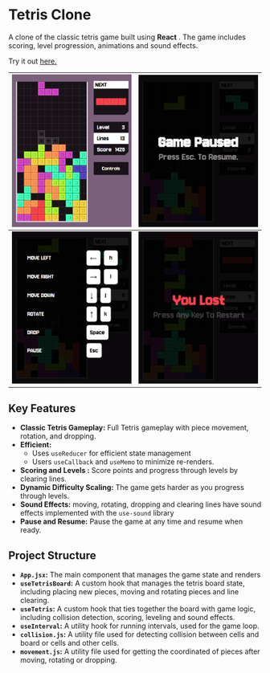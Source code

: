 # Tetris Clone

A clone of the classic tetris game built using **React** . The game includes scoring, level progression, animations and sound effects.

Try it out [here.](https://sage-tapioca-b51a38.netlify.app/)

| ![](https://github.com/MahmoudOmiesh/tetris-clone/blob/main/photos/gameplay.png) | ![](https://github.com/MahmoudOmiesh/tetris-clone/blob/main/photos/pause.png)    |
| -------------------------------------------------------------------------------- | -------------------------------------------------------------------------------- |
| ![](https://github.com/MahmoudOmiesh/tetris-clone/blob/main/photos/controls.png) | ![](https://github.com/MahmoudOmiesh/tetris-clone/blob/main/photos/lose.png)     |

## Key Features

- **Classic Tetris Gameplay:** Full Tetris gameplay with piece movement, rotation, and dropping.
- **Efficient:**
    - Uses `useReducer` for efficient state management
    - Users `useCallback` and `useMemo` to minimize re-renders.
- **Scoring and Levels :** Score points and progress through levels by clearing lines. 
- **Dynamic Difficulty Scaling:** The game gets harder as you progress through levels.
- **Sound Effects:** moving, rotating, dropping and clearing lines have sound effects implemented with the `use-sound` library
- **Pause and Resume:** Pause the game at any time and resume when ready.


## Project Structure

- **`App.jsx`:** The main component that manages the game state and renders
- **`useTetrisBoard`:** A custom hook that manages the tetris board state, including placing new pieces, moving and rotating pieces and line clearing.
- **`useTetris`:** A custom hook that ties together the board with game logic, including collision detection, scoring, leveling and sound effects. 
- **`useInterval`:** A utility hook for running intervals, used for the game loop.
- **`collision.js`:** A utility file used for detecting collision between cells and board or cells and other cells.
- **`movement.js`:** A utility file used for getting the coordinated of pieces after moving, rotating or dropping.
